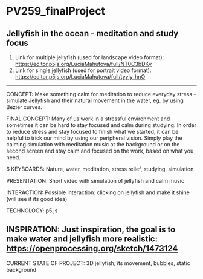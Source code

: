 # PV259_finalProject
Jellyfish in the ocean - meditation and study focus
------------------------------------------------------
1. Link for multiple jellyfish (used for landscape video format): https://editor.p5js.org/LuciaMahutova/full/NT0C3bDKy
2. Link for single jellyfish (used for portrait video format): https://editor.p5js.org/LuciaMahutova/full/tyyly_hnO
------------------------------------------------------
CONCEPT:
Make something calm for meditation to reduce everyday stress - simulate Jellyfish and their natural movement in the water, eg. by using Bezier curves. 

FINAL CONCEPT:
Many of us work in a stressful environment and sometimes it can be hard to stay focused and calm during studying. In order to reduce stress and stay focused to finish what we started, it can be helpful to trick our mind by using our peripheral vision. Simply play the calming simulation with meditation music at the background or on the second screen and stay calm and focused on the work, based on what you need.

6 KEYBOARDS:
Nature, water, meditation, stress relief, studying, simulation

PRESENTATION:
Short video with simulation of jellyfish and calm music

INTERACTION:
Possible interaction: clicking on jellyfish and make it shine (will see if its good idea)

TECHNOLOGY:
p5.js

INSPIRATION:
Just inspiration, the goal is to make water and jellyfish more realistic: https://openprocessing.org/sketch/1473124
------------------------------------------------------
CURRENT STATE OF PROJECT: 
3D jellyfish, its movement, bubbles, static background
